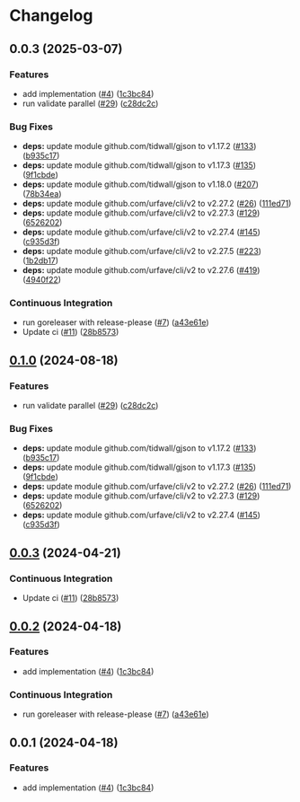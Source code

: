 # Changelog

## 0.0.3 (2025-03-07)


### Features

* add implementation ([#4](https://github.com/Omochice/json-schema-validator/issues/4)) ([1c3bc84](https://github.com/Omochice/json-schema-validator/commit/1c3bc8430ac1458599a112bb0e803f757f0ebd9a))
* run validate parallel ([#29](https://github.com/Omochice/json-schema-validator/issues/29)) ([c28dc2c](https://github.com/Omochice/json-schema-validator/commit/c28dc2c51170dc8efedc16d33a22067a7348b14c))


### Bug Fixes

* **deps:** update module github.com/tidwall/gjson to v1.17.2 ([#133](https://github.com/Omochice/json-schema-validator/issues/133)) ([b935c17](https://github.com/Omochice/json-schema-validator/commit/b935c1758358904be2fe593ffea807b89f514e08))
* **deps:** update module github.com/tidwall/gjson to v1.17.3 ([#135](https://github.com/Omochice/json-schema-validator/issues/135)) ([9f1cbde](https://github.com/Omochice/json-schema-validator/commit/9f1cbde7189ca37b8726f61f02209ddf9ea0705a))
* **deps:** update module github.com/tidwall/gjson to v1.18.0 ([#207](https://github.com/Omochice/json-schema-validator/issues/207)) ([78b34ea](https://github.com/Omochice/json-schema-validator/commit/78b34ea6f08f9e5e56f65103e7eb5c1a57b45359))
* **deps:** update module github.com/urfave/cli/v2 to v2.27.2 ([#26](https://github.com/Omochice/json-schema-validator/issues/26)) ([111ed71](https://github.com/Omochice/json-schema-validator/commit/111ed71ed8bf92bcc34168dc11c2b7f673a94d86))
* **deps:** update module github.com/urfave/cli/v2 to v2.27.3 ([#129](https://github.com/Omochice/json-schema-validator/issues/129)) ([6526202](https://github.com/Omochice/json-schema-validator/commit/652620233579f39de5fe5d02bf40120d94d23b04))
* **deps:** update module github.com/urfave/cli/v2 to v2.27.4 ([#145](https://github.com/Omochice/json-schema-validator/issues/145)) ([c935d3f](https://github.com/Omochice/json-schema-validator/commit/c935d3f5ae7ae865736ef97c6eceb03b923cd881))
* **deps:** update module github.com/urfave/cli/v2 to v2.27.5 ([#223](https://github.com/Omochice/json-schema-validator/issues/223)) ([1b2db17](https://github.com/Omochice/json-schema-validator/commit/1b2db170947a459ac53e3325fb4caf1496226b55))
* **deps:** update module github.com/urfave/cli/v2 to v2.27.6 ([#419](https://github.com/Omochice/json-schema-validator/issues/419)) ([4940f22](https://github.com/Omochice/json-schema-validator/commit/4940f22bb09faaa803066def17134138b86a5ce6))


### Continuous Integration

* run goreleaser with release-please ([#7](https://github.com/Omochice/json-schema-validator/issues/7)) ([a43e61e](https://github.com/Omochice/json-schema-validator/commit/a43e61e060e589449e4db96c79237fb3e562442c))
* Update ci ([#11](https://github.com/Omochice/json-schema-validator/issues/11)) ([28b8573](https://github.com/Omochice/json-schema-validator/commit/28b85735cede34948f03e16acdd866278e90090f))

## [0.1.0](https://github.com/Omochice/json-schema-validator/compare/v0.0.3...v0.1.0) (2024-08-18)


### Features

* run validate parallel ([#29](https://github.com/Omochice/json-schema-validator/issues/29)) ([c28dc2c](https://github.com/Omochice/json-schema-validator/commit/c28dc2c51170dc8efedc16d33a22067a7348b14c))


### Bug Fixes

* **deps:** update module github.com/tidwall/gjson to v1.17.2 ([#133](https://github.com/Omochice/json-schema-validator/issues/133)) ([b935c17](https://github.com/Omochice/json-schema-validator/commit/b935c1758358904be2fe593ffea807b89f514e08))
* **deps:** update module github.com/tidwall/gjson to v1.17.3 ([#135](https://github.com/Omochice/json-schema-validator/issues/135)) ([9f1cbde](https://github.com/Omochice/json-schema-validator/commit/9f1cbde7189ca37b8726f61f02209ddf9ea0705a))
* **deps:** update module github.com/urfave/cli/v2 to v2.27.2 ([#26](https://github.com/Omochice/json-schema-validator/issues/26)) ([111ed71](https://github.com/Omochice/json-schema-validator/commit/111ed71ed8bf92bcc34168dc11c2b7f673a94d86))
* **deps:** update module github.com/urfave/cli/v2 to v2.27.3 ([#129](https://github.com/Omochice/json-schema-validator/issues/129)) ([6526202](https://github.com/Omochice/json-schema-validator/commit/652620233579f39de5fe5d02bf40120d94d23b04))
* **deps:** update module github.com/urfave/cli/v2 to v2.27.4 ([#145](https://github.com/Omochice/json-schema-validator/issues/145)) ([c935d3f](https://github.com/Omochice/json-schema-validator/commit/c935d3f5ae7ae865736ef97c6eceb03b923cd881))

## [0.0.3](https://github.com/Omochice/json-schema-validator/compare/v0.0.2...v0.0.3) (2024-04-21)


### Continuous Integration

* Update ci ([#11](https://github.com/Omochice/json-schema-validator/issues/11)) ([28b8573](https://github.com/Omochice/json-schema-validator/commit/28b85735cede34948f03e16acdd866278e90090f))

## [0.0.2](https://github.com/Omochice/json-schema-validator/compare/v0.0.1...v0.0.2) (2024-04-18)


### Features

* add implementation ([#4](https://github.com/Omochice/json-schema-validator/issues/4)) ([1c3bc84](https://github.com/Omochice/json-schema-validator/commit/1c3bc8430ac1458599a112bb0e803f757f0ebd9a))


### Continuous Integration

* run goreleaser with release-please ([#7](https://github.com/Omochice/json-schema-validator/issues/7)) ([a43e61e](https://github.com/Omochice/json-schema-validator/commit/a43e61e060e589449e4db96c79237fb3e562442c))

## 0.0.1 (2024-04-18)


### Features

* add implementation ([#4](https://github.com/Omochice/json-schema-validator/issues/4)) ([1c3bc84](https://github.com/Omochice/json-schema-validator/commit/1c3bc8430ac1458599a112bb0e803f757f0ebd9a))
